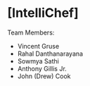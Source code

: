 # [IntelliChef]
Team Members:
 - Vincent Gruse
 - Rahal Danthanarayana
 - Sowmya Sathi
 - Anthony Gillis Jr.
 - John (Drew) Cook

